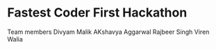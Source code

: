 # Fastest Coder First Hackathon
Team members
Divyam Malik
AKshavya Aggarwal
Rajbeer Singh
Viren Walia
